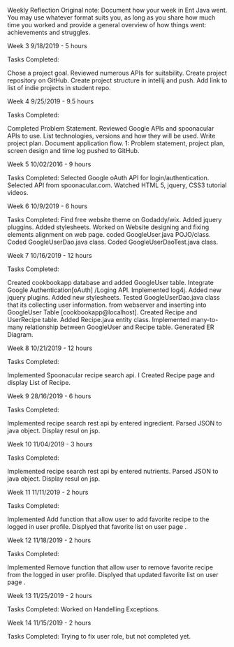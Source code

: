 
Weekly Reflection
Original note: Document how your week in Ent Java went. You may use whatever format suits you, as long as you share how much time you worked and provide a general overview of how things went: achievements and struggles.

Week 3
9/18/2019 - 5 hours

Tasks Completed:

Chose a project goal.
Reviewed numerous APIs for suitability.
Create project repository on GitHub.
Create project structure in intellij and push.
Add link to list of indie projects in student repo.

Week 4
9/25/2019 - 9.5 hours

Tasks Completed:

Completed Problem Statement.
Reviewed Google APIs and spoonacular APIs to use.
List technologies, versions and how they will be used.
Write project plan.
Document application flow.
1: Problem statement, project plan, screen design and time log pushed to GitHub.


Week 5
10/02/2016 - 9 hours


Tasks Completed:
Selected Google oAuth API for login/authentication. 
Selected API from spoonacular.com.
Watched HTML 5, jquery, CSS3 tutorial videos.


Week 6
10/9/2019 - 6 hours

Tasks Completed:
Find free website theme on Godaddy/wix.
Added jquery pluggins.
Added stylesheets.
Worked on Website designing and fixing elements alignment on web page.
coded GoogleUser.java POJO/class.
Coded GoogleUserDao.java class.
Coded GoogleUserDaoTest.java class.


Week 7
10/16/2019 - 12 hours

Tasks Completed:

Created cookbookapp database and added GoogleUser table.
Integrate Google Authentication[oAuth] /Loging API.
Implemented log4j.
Added new jquery plugins.
Added new stylesheets.
Tested GoogleUserDao.java class that its collecting user information.
from webserver and inserting into GoogleUser Table [cookbookapp@localhost].
Created Recipe and UserRecipe table.
Added Recipe.java entity class.
Implemented many-to-many relationship between GoogleUser and Recipe table.
Generated ER Diagram.


Week 8
10/21/2019 - 12 hours

Tasks Completed:

Implemented Spoonacular recipe search api.
I Created Recipe page and display List of Recipe.


Week 9
28/16/2019 - 6 hours

Tasks Completed:

Implemented recipe search rest api by entered ingredient.
Parsed JSON to java object.
Display resul on jsp.


Week 10
11/04/2019 - 3 hours

Tasks Completed:

Implemented recipe search rest api by entered nutrients.
Parsed JSON to java object.
Display resul on jsp.


Week 11
11/11/2019 - 2 hours

Tasks Completed:

Implemented Add function that allow user to add favorite recipe to the logged in user profile.
Displyed that favorite list on user page .



Week 12
11/18/2019 - 2 hours

Tasks Completed:

Implemented Remove function that allow user to remove favorite recipe from the logged in user profile.
Displyed that updated favorite list on user page .


Week 13
11/25/2019 - 2 hours

Tasks Completed:
Worked on Handelling Exceptions.

Week 14
11/15/2019 - 2 hours

Tasks Completed:
Trying to fix user role, but not completed yet.

